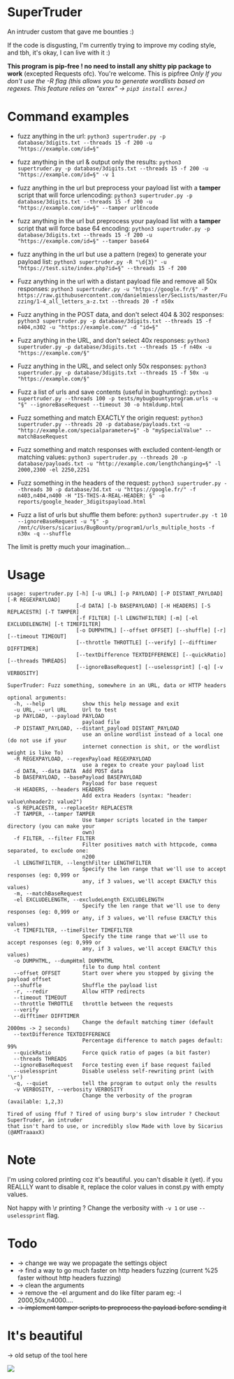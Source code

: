 # SuperTruder
An intruder custom that gave me bounties :)

If the code is disgusting, I'm currently trying to improve my coding style, and tbh, it's okay, I can live with it :)

**This program is pip-free ! no need to install any shitty pip package to work** (excepted Requests ofc). You're welcome.
This is pipfree *Only If you don't use the -R flag (this allows you to generate wordlists based on regexes. This feature relies on "exrex" -> `pip3 install exrex`.)*

# Command examples

- fuzz anything in the url:
`python3 supertruder.py -p database/3digits.txt --threads 15 -f 200 -u "https://example.com/id=§" `

- fuzz anything in the url & output only the results:
`python3 supertruder.py -p database/3digits.txt --threads 15 -f 200 -u "https://example.com/id=§" -v 1 `

- fuzz anything in the url but preprocess your payload list with a **tamper** script that will force urlencoding:
`python3 supertruder.py -p database/3digits.txt --threads 15 -f 200 -u "https://example.com/id=§" --tamper urlEncode`

- fuzz anything in the url but preprocess your payload list with a **tamper** script that will force base 64 encoding:
`python3 supertruder.py -p database/3digits.txt --threads 15 -f 200 -u "https://example.com/id=§" --tamper base64`

- fuzz anything in the url but use a pattern (regex) to generate your payload list:
`python3 supertruder.py -R "\d{3}" -u "https://test.site/index.php?id=§" --threads 15 -f 200`

- Fuzz anything in the url with a distant payload file and remove all 50x responses:
`python3 supertruder.py -u "https://google.fr/§" -P https://raw.githubusercontent.com/danielmiessler/SecLists/master/Fuzzing/1-4_all_letters_a-z.txt --threads 20 -f n50x`

- Fuzz anything in the POST data, and don't select 404 & 302 responses:
`python3 supertruder.py -p database/3digits.txt --threads 15 -f n404,n302 -u "https://example.com/" -d "id=§"`

- Fuzz anything in the URL, and don't select 40x responses:
`python3 supertruder.py -p database/3digits.txt --threads 15 -f n40x -u "https://example.com/§" `

- Fuzz anything in the URL, and select only 50x responses:
`python3 supertruder.py -p database/3digits.txt --threads 15 -f 50x -u "https://example.com/§" `

- Fuzz a list of urls and save contents (useful in bughunting):
`python3 supertruder.py --threads 100 -p tests/mybugbountyprogram.urls -u "§" --ignoreBaseRequest --timeout 30 -o htmldump.html`

- Fuzz something and match EXACTLY the origin request:
`python3 supertruder.py --threads 20 -p database/payloads.txt -u "http://example.com/specialparameter=§" -b "mySpecialValue" --matchBaseRequest`

- Fuzz something and match responses with excluded content-length or matching values:
`python3 supertruder.py --threads 20 -p database/payloads.txt -u "http://example.com/lengthchanging=§" -l 2000,2300 -el 2250,2251`

- Fuzz something in the headers of the request:
`python3 supertruder.py --threads 30 -p database/3d.txt -u "https://google.fr/" -f n403,n404,n400 -H "IS-THIS-A-REAL-HEADER: §" -o reports/google_header_3digitspayload.html`

- Fuzz a list of urls but shuffle them before:
`python3 supertruder.py -t 10 --ignoreBaseRequest -u "§" -p /mnt/c/Users/sicarius/BugBounty/program1/urls_multiple_hosts -f n30x -q --shuffle`

The limit is pretty much your imagination...

# Usage
```
usage: supertruder.py [-h] [-u URL] [-p PAYLOAD] [-P DISTANT_PAYLOAD] [-R REGEXPAYLOAD]
                      [-d DATA] [-b BASEPAYLOAD] [-H HEADERS] [-S REPLACESTR] [-T TAMPER]
                      [-f FILTER] [-l LENGTHFILTER] [-m] [-el EXCLUDELENGTH] [-t TIMEFILTER]
                      [-o DUMPHTML] [--offset OFFSET] [--shuffle] [-r] [--timeout TIMEOUT]
                      [--throttle THROTTLE] [--verify] [--difftimer DIFFTIMER]
                      [--textDifference TEXTDIFFERENCE] [--quickRatio] [--threads THREADS]
                      [--ignoreBaseRequest] [--uselessprint] [-q] [-v VERBOSITY]

SuperTruder: Fuzz something, somewhere in an URL, data or HTTP headers

optional arguments:
  -h, --help            show this help message and exit
  -u URL, --url URL     Url to test
  -p PAYLOAD, --payload PAYLOAD
                        payload file
  -P DISTANT_PAYLOAD, --distant_payload DISTANT_PAYLOAD
                        use an online wordlist instead of a local one (do not use if your
                        internet connection is shit, or the wordlist weight is like To)
  -R REGEXPAYLOAD, --regexPayload REGEXPAYLOAD
                        use a regex to create your payload list
  -d DATA, --data DATA  Add POST data
  -b BASEPAYLOAD, --basePayload BASEPAYLOAD
                        Payload for base request
  -H HEADERS, --headers HEADERS
                        Add extra Headers (syntax: "header: value\nheader2: value2")
  -S REPLACESTR, --replaceStr REPLACESTR
  -T TAMPER, --tamper TAMPER
                        Use tamper scripts located in the tamper directory (you can make your
                        own)
  -f FILTER, --filter FILTER
                        Filter positives match with httpcode, comma separated, to exclude one:
                        n200
  -l LENGTHFILTER, --lengthFilter LENGTHFILTER
                        Specify the len range that we'll use to accept responses (eg: 0,999 or
                        any, if 3 values, we'll accept EXACTLY this values)
  -m, --matchBaseRequest
  -el EXCLUDELENGTH, --excludeLength EXCLUDELENGTH
                        Specify the len range that we'll use to deny responses (eg: 0,999 or
                        any, if 3 values, we'll refuse EXACTLY this values)
  -t TIMEFILTER, --timeFilter TIMEFILTER
                        Specify the time range that we'll use to accept responses (eg: 0,999 or
                        any, if 3 values, we'll accept EXACTLY this values)
  -o DUMPHTML, --dumpHtml DUMPHTML
                        file to dump html content
  --offset OFFSET       Start over where you stopped by giving the payload offset
  --shuffle             Shuffle the payload list
  -r, --redir           Allow HTTP redirects
  --timeout TIMEOUT
  --throttle THROTTLE   throttle between the requests
  --verify
  --difftimer DIFFTIMER
                        Change the default matching timer (default 2000ms -> 2 seconds)
  --textDifference TEXTDIFFERENCE
                        Percentage difference to match pages default: 99%
  --quickRatio          Force quick ratio of pages (a bit faster)
  --threads THREADS
  --ignoreBaseRequest   Force testing even if base request failed
  --uselessprint        Disable useless self-rewriting print (with '\r')
  -q, --quiet           tell the program to output only the results
  -v VERBOSITY, --verbosity VERBOSITY
                        Change the verbosity of the program (available: 1,2,3)

Tired of using ffuf ? Tired of using burp's slow intruder ? Checkout SuperTruder, an intruder
that isn't hard to use, or incredibly slow Made with love by Sicarius (@AMTraaaxX)
```

# Note
I'm using colored printing coz it's beautiful. you can't disable it (yet).
if you REALLLY want to disable it, replace the color values in const.py with empty values.

Not happy with \r printing ? Change the verbosity with `-v 1` or use `--uselessprint` flag.

# Todo
- -> change we way we propagate the settings object
- -> find a way to go much faster on http headers fuzzing (current %25 faster without http headers fuzzing)
- -> clean the arguments
- -> remove the -el argument and do like filter param eg: -l 2000,50x,n4000....
- ~~-> implement tamper scripts to preprocess the payload before sending it~~ 

# It's beautiful
-> old setup of the tool here

<a href="https://asciinema.org/a/NxUbbjcZI4uCE2Y8ch2Ecw3s8"><img src="./images/asciinema.gif"/></a>
